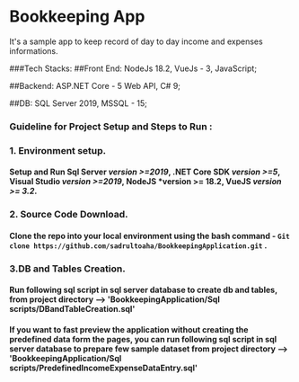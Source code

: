 # Bookkeeping App
It's a sample app to keep record of day to day income and expenses informations.


###Tech Stacks:
##Front End: NodeJs 18.2, VueJs - 3, JavaScript;

##Backend: ASP.NET Core - 5 Web API, C# 9;

##DB: SQL Server 2019, MSSQL - 15;

### Guideline for Project Setup and Steps to Run :

### 1. Environment setup.

#### Setup and Run Sql Server *version >=2019*, .NET Core SDK *version >=5*, Visual Studio *version >=2019*, NodeJS *version >= 18.2, VueJS *version >= 3.2*.

### 2. Source Code Download.

#### Clone the repo into your local environment using the bash command - ``` Git clone https://github.com/sadrultoaha/BookkeepingApplication.git ``` .

### 3.DB and Tables Creation.

#### Run following sql script in sql server database to create db and tables, from project directory --> 'BookkeepingApplication/Sql scripts/DBandTableCreation.sql'

#### If you want to fast preview the application without creating the predefined data form the pages, you can run following sql script in sql server database to prepare few sample dataset from project directory --> 'BookkeepingApplication/Sql scripts/PredefinedIncomeExpenseDataEntry.sql'


